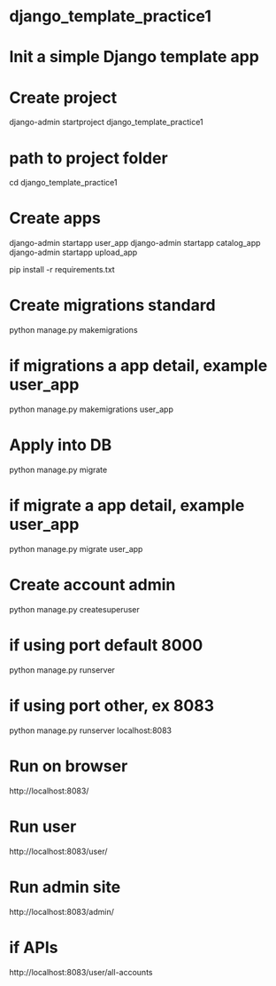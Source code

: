 # django_template_practice1
# Init a simple Django template app
# Create project
django-admin startproject django_template_practice1

# path to project folder
cd django_template_practice1

# Create apps
django-admin startapp user_app
django-admin startapp catalog_app
django-admin startapp upload_app

pip install -r requirements.txt

# Create migrations standard
python manage.py makemigrations
# if migrations a app detail, example user_app
python manage.py makemigrations user_app

# Apply into DB
python manage.py migrate
# if migrate a app detail, example user_app
python manage.py migrate user_app

# Create account admin
python manage.py createsuperuser

# if using port default 8000
python manage.py runserver
# if using port other, ex 8083
python manage.py runserver localhost:8083

# Run on browser
http://localhost:8083/

# Run user
http://localhost:8083/user/

# Run admin site
http://localhost:8083/admin/

# if APIs
http://localhost:8083/user/all-accounts

